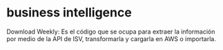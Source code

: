 # business intelligence

Download Weekly: Es el código que se ocupa para extraer la información por medio de la API de ISV, transformarla y cargarla en AWS o importarla.